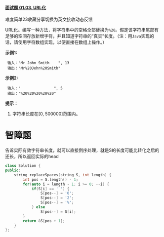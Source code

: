 #### [面试题 01.03. URL化](https://leetcode-cn.com/problems/string-to-url-lcci/)

难度简单23收藏分享切换为英文接收动态反馈

URL化。编写一种方法，将字符串中的空格全部替换为`%20`。假定该字符串尾部有足够的空间存放新增字符，并且知道字符串的“真实”长度。（注：用`Java`实现的话，请使用字符数组实现，以便直接在数组上操作。）

**示例1:**

```
 输入："Mr John Smith    ", 13
 输出："Mr%20John%20Smith"
```

**示例2:**

```
 输入："               ", 5
 输出："%20%20%20%20%20"
```

**提示：**

1. 字符串长度在[0, 500000]范围内。



# 智障题

告诉实际有效字符串长度，就可以直接倒序处理，就是S的长度可能比转化之后的还长，所以返回实际的head

```C++
class Solution {
public:
    string replaceSpaces(string S, int length) {
        int pos = S.length() - 1;
        for(auto i = length - 1; i >= 0; --i) {
            if(S[i] == ' ') {
                S[pos--] = '0';
                S[pos--] = '2';
                S[pos--] = '%';
            } else 
                S[pos--] = S[i];
        }
        return &S[pos + 1];
    }
};
```

